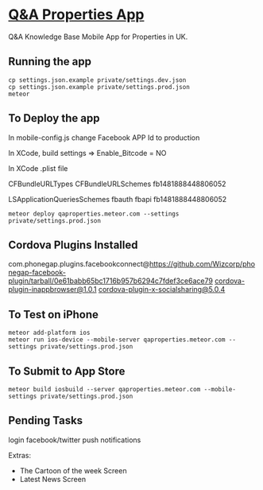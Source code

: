 # [Q&A Properties App](http://qaproperties.meteor.com/)

Q&A Knowledge Base Mobile App for Properties in UK.

## Running the app

```
cp settings.json.example private/settings.dev.json
cp settings.json.example private/settings.prod.json
meteor
```

## To Deploy the app

In mobile-config.js change Facebook APP Id to production

In XCode, build settings => Enable_Bitcode = NO

In XCode .plist file

<key>CFBundleURLTypes</key>
<array>
	<dict>
		<key>CFBundleURLSchemes</key>
		<array>
			<string>fb1481888448806052</string>
		</array>
	</dict>
</array>

<key>LSApplicationQueriesSchemes</key>
<array>
	<string>fbauth</string>
	<string>fbapi</string>
	<string>fb1481888448806052</string>
</array>


```
meteor deploy qaproperties.meteor.com --settings private/settings.prod.json
```

## Cordova Plugins Installed

com.phonegap.plugins.facebookconnect@https://github.com/Wizcorp/phonegap-facebook-plugin/tarball/0e61babb65bc1716b957b6294c7fdef3ce6ace79
cordova-plugin-inappbrowser@1.0.1
cordova-plugin-x-socialsharing@5.0.4


## To Test on iPhone

```
meteor add-platform ios
meteor run ios-device --mobile-server qaproperties.meteor.com --settings private/settings.prod.json
```

## To Submit to App Store

```
meteor build iosbuild --server qaproperties.meteor.com --mobile-settings private/settings.prod.json
```

## Pending Tasks

login facebook/twitter
push notifications

Extras:

- The Cartoon of the week Screen
- Latest News Screen




